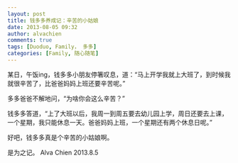```yaml
---
layout: post
title: 钱多多养成记：辛苦的小姑娘
date: 2013-08-05 09:32
author: alvachien
comments: true
tags: [Duoduo, Family， 多多]
categories: [Family, 随心随笔]
---
```

某日，午饭ing，钱多多小朋友停箸叹息，道：“马上开学我就上大班了，到时候我就很辛苦了，比爸爸妈妈上班还要辛苦呢。”

多多爸爸不解地问，“为啥你会这么辛苦？”

钱多多答道，“上了大班以后，我周一到周五要去幼儿园上学，周日还要去上课，一个星期，我只能休息一天。爸爸妈妈上班，一个星期还有两个休息日呢。”

好吧，钱多多真是个辛苦的小姑娘啊。

是为之记。
Alva Chien
2013.8.5
